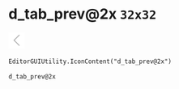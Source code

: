 # d_tab_prev@2x `32x32`
<img src="/img/d_tab_prev@2x.png" width=32 height=32>

``` CSharp
EditorGUIUtility.IconContent("d_tab_prev@2x")
```
```
d_tab_prev@2x
```
